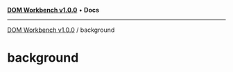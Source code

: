 [**DOM Workbench v1.0.0**](../README.md) • **Docs**

***

[DOM Workbench v1.0.0](../modules.md) / background

# background
